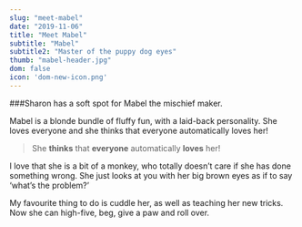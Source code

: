 ```yaml
---
slug: "meet-mabel"
date: "2019-11-06"
title: "Meet Mabel"
subtitle: "Mabel"
subtitle2: "Master of the puppy dog eyes"
thumb: "mabel-header.jpg"
dom: false
icon: 'dom-new-icon.png'
---
```


###Sharon has a soft spot for Mabel the mischief maker.

Mabel is a blonde bundle of fluffy fun, with a laid-back personality. She loves everyone and she thinks that everyone automatically loves her! 

> She **thinks** that **everyone** automatically **loves** her!

I love that she is a bit of a monkey, who totally doesn’t care if she has done something wrong. She just looks at you with her big brown eyes as if to say ‘what’s the problem?’ 

My favourite thing to do is cuddle her, as well as teaching her new tricks. Now she can high-five, beg, give a paw and roll over. 
